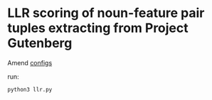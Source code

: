 # LLR scoring of noun-feature pair tuples extracting from Project Gutenberg

Amend [configs](https://github.com/ryanbrate/LREC_2024_submission/blob/main/LLR/configs.json)

run:
```
python3 llr.py
```


